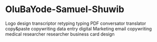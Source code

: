 # OluBaYode-Samuel-Shuwib
Logo design 
transcriptor
retyping 
typing 
PDF conversator
translator 
copy&paste
copywriting 
data entry 
digital Marketing 
email copywriting
medical researcher 
researcher 
business card design 
